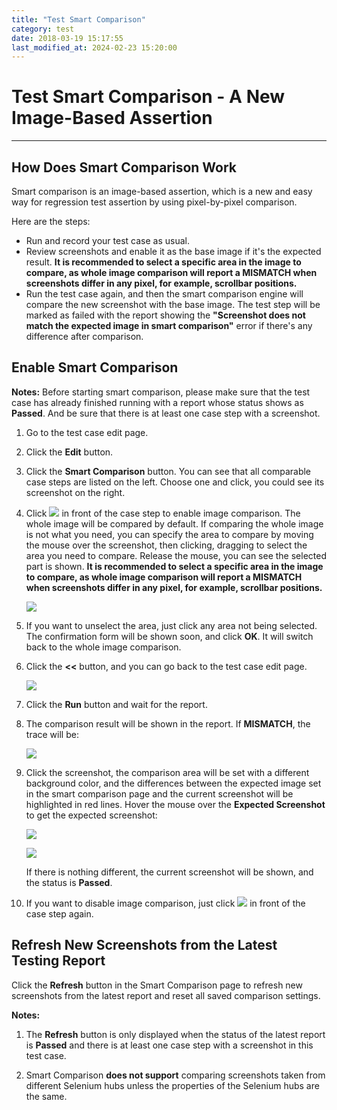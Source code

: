 ```yaml
---
title: "Test Smart Comparison"
category: test
date: 2018-03-19 15:17:55
last_modified_at: 2024-02-23 15:20:00
---
```


# Test Smart Comparison - A New Image-Based Assertion
***

## How Does Smart Comparison Work

Smart comparison is an image-based assertion, which is a new and easy way for regression test assertion by using pixel-by-pixel comparison.

Here are the steps:
- Run and record your test case as usual.
- Review screenshots and enable it as the base image if it's the expected result. **It is recommended to select a specific area in the image to compare, as whole image comparison will report a MISMATCH when screenshots differ in any pixel, for example, scrollbar positions.**
- Run the test case again, and then the smart comparison engine will compare the new screenshot with the base image. The test step will be marked as failed with the report showing the **"Screenshot does not match the expected image in smart comparison"** error if there's any difference after comparison.

## Enable Smart Comparison

**Notes:**
Before starting smart comparison, please make sure that the test case has already finished running with a report whose status shows as **Passed**. And be sure that there is at least one case step with a screenshot.

1. Go to the test case edit page.

2. Click the **Edit** button.

3. Click the **Smart Comparison** button. You can see that all comparable case steps are listed on the left. Choose one and click, you could see its screenshot on the right.

4. Click ![][toggle] in front of the case step to enable image comparison. The whole image will be compared by default. If comparing the whole image is not what you need, you can specify the area to compare by moving the mouse over the screenshot, then clicking, dragging to select the area you need to compare. Release the mouse, you can see the selected part is shown. **It is recommended to select a specific area in the image to compare, as whole image comparison will report a MISMATCH when screenshots differ in any pixel, for example, scrollbar positions.**

   ![][cropped_image]

5. If you want to unselect the area, just click any area not being selected. The confirmation form will be shown soon, and click **OK**. It will switch back to the whole image comparison.

6. Click the **<<** button, and you can go back to the test case edit page.

   ![][back_button]

7. Click the **Run** button and wait for the report.

8. The comparison result will be shown in the report. If **MISMATCH**, the trace will be:

   ![][trace]

9. Click the screenshot, the comparison area will be set with a different background color, and the differences between the expected image set in the smart comparison page and the current screenshot will be highlighted in red lines. Hover the mouse over the **Expected Screenshot** to get the expected screenshot:

   ![][test_result]

   ![][expected_image]

   If there is nothing different, the current screenshot will be shown, and the status is **Passed**.

10. If you want to disable image comparison, just click ![][toggle_on] in front of the case step again.

## Refresh New Screenshots from the Latest Testing Report

Click the **Refresh** button in the Smart Comparison page to refresh new screenshots from the latest report and reset all saved comparison settings.

**Notes:**

1. The **Refresh** button is only displayed when the status of the latest report is **Passed** and there is at least one case step with a screenshot in this test case.

2. Smart Comparison **does not support** comparing screenshots taken from different Selenium hubs unless the properties of the Selenium hubs are the same.

[toggle]: ../images/test/test_smart_comparison_toggle.PNG
[cropped_image]: ../images/test/test_smart_comparison_cropped_image.PNG
[back_button]: ../images/test/test_smart_comparison_back_button.PNG
[trace]: ../images/test/test_smart_comparison_trace.png
[test_result]: ../images/test/test_smart_comparison_test_result.png
[expected_image]: ../images/test/test_smart_comparison_expected_image.png
[toggle_on]: ../images/test/test_smart_comparison_toggle_on.PNG
